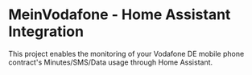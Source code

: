 # MeinVodafone - Home Assistant Integration
This project enables the monitoring of your Vodafone DE mobile phone contract's Minutes/SMS/Data usage through Home Assistant.